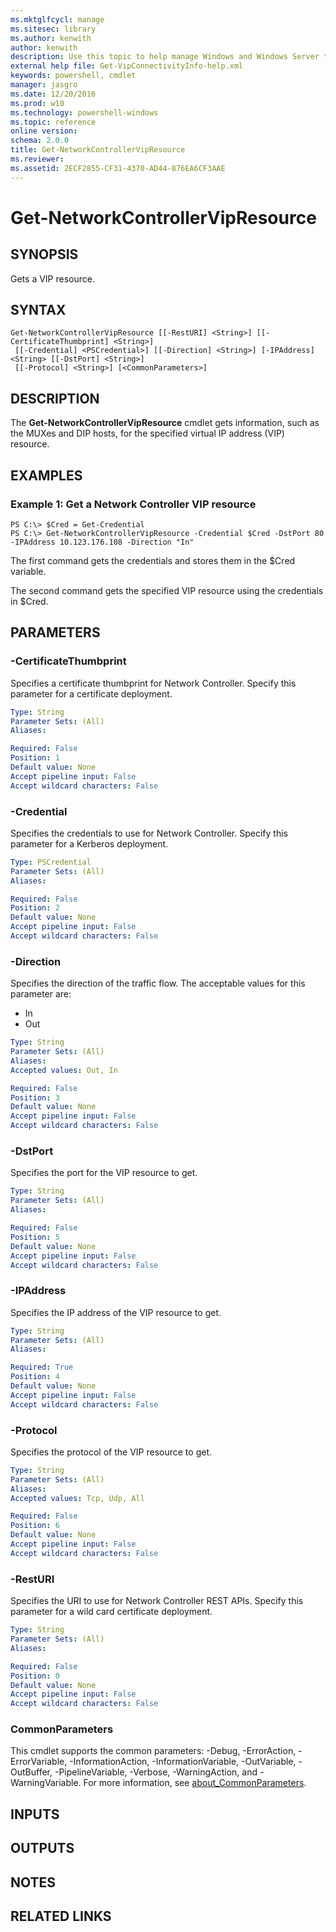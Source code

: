```yaml
---
ms.mktglfcycl: manage
ms.sitesec: library
ms.author: kenwith
author: kenwith
description: Use this topic to help manage Windows and Windows Server technologies with Windows PowerShell.
external help file: Get-VipConnectivityInfo-help.xml
keywords: powershell, cmdlet
manager: jasgro
ms.date: 12/20/2016
ms.prod: w10
ms.technology: powershell-windows
ms.topic: reference
online version: 
schema: 2.0.0
title: Get-NetworkControllerVipResource
ms.reviewer:
ms.assetid: 2ECF2855-CF31-4370-AD44-876EA6CF3AAE
---
```


# Get-NetworkControllerVipResource

## SYNOPSIS
Gets a VIP resource.

## SYNTAX

```
Get-NetworkControllerVipResource [[-RestURI] <String>] [[-CertificateThumbprint] <String>]
 [[-Credential] <PSCredential>] [[-Direction] <String>] [-IPAddress] <String> [[-DstPort] <String>]
 [[-Protocol] <String>] [<CommonParameters>]
```

## DESCRIPTION
The **Get-NetworkControllerVipResource** cmdlet gets information, such as the MUXes and DIP hosts, for the specified virtual IP address (VIP) resource.

## EXAMPLES

### Example 1: Get a Network Controller VIP resource
```
PS C:\> $Cred = Get-Credential
PS C:\> Get-NetworkControllerVipResource -Credential $Cred -DstPort 80 -IPAddress 10.123.176.108 -Direction "In"
```

The first command gets the credentials and stores them in the $Cred variable.

The second command gets the specified VIP resource using the credentials in $Cred.

## PARAMETERS

### -CertificateThumbprint
Specifies a certificate thumbprint for Network Controller.
Specify this parameter for a certificate deployment.

```yaml
Type: String
Parameter Sets: (All)
Aliases: 

Required: False
Position: 1
Default value: None
Accept pipeline input: False
Accept wildcard characters: False
```

### -Credential
Specifies the credentials to use for Network Controller.
Specify this parameter for a Kerberos deployment.

```yaml
Type: PSCredential
Parameter Sets: (All)
Aliases: 

Required: False
Position: 2
Default value: None
Accept pipeline input: False
Accept wildcard characters: False
```

### -Direction
Specifies the direction of the traffic flow.
The acceptable values for this parameter are:

- In
- Out

```yaml
Type: String
Parameter Sets: (All)
Aliases: 
Accepted values: Out, In

Required: False
Position: 3
Default value: None
Accept pipeline input: False
Accept wildcard characters: False
```

### -DstPort
Specifies the port for the VIP resource to get.

```yaml
Type: String
Parameter Sets: (All)
Aliases: 

Required: False
Position: 5
Default value: None
Accept pipeline input: False
Accept wildcard characters: False
```

### -IPAddress
Specifies the IP address of the VIP resource to get.

```yaml
Type: String
Parameter Sets: (All)
Aliases: 

Required: True
Position: 4
Default value: None
Accept pipeline input: False
Accept wildcard characters: False
```

### -Protocol
Specifies the protocol of the VIP resource to get.

```yaml
Type: String
Parameter Sets: (All)
Aliases: 
Accepted values: Tcp, Udp, All

Required: False
Position: 6
Default value: None
Accept pipeline input: False
Accept wildcard characters: False
```

### -RestURI
Specifies the URI to use for Network Controller REST APIs.
Specify this parameter for a wild card certificate deployment.

```yaml
Type: String
Parameter Sets: (All)
Aliases: 

Required: False
Position: 0
Default value: None
Accept pipeline input: False
Accept wildcard characters: False
```

### CommonParameters
This cmdlet supports the common parameters: -Debug, -ErrorAction, -ErrorVariable, -InformationAction, -InformationVariable, -OutVariable, -OutBuffer, -PipelineVariable, -Verbose, -WarningAction, and -WarningVariable. For more information, see [about_CommonParameters](http://go.microsoft.com/fwlink/?LinkID=113216).

## INPUTS

## OUTPUTS

## NOTES

## RELATED LINKS

